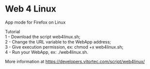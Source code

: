 # Web 4 Linux
App mode for Firefox on Linux

Tutorial<br />
1 - Download the script web4linux.sh;<br />
2 - Change the URL variable to the WebApp address;<br />
3 - Give execution permission, ex: chmod +x web4linux.sh;<br />
4 - Run your WebApp, ex: ./web4linux.sh.<br />

More information at https://developers.vitortec.com/script/web4linux/
